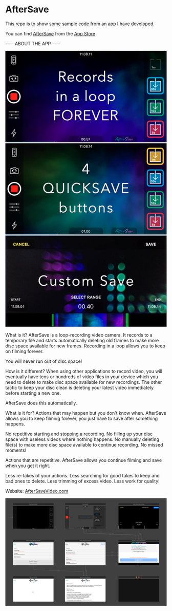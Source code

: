 # AfterSave

This repo is to show some sample code from an app I have developed.

You can find [AfterSave](https://itunes.apple.com/us/app/aftersave/id1320429958?mt=8) from the [App Store](https://itunes.apple.com/us/app/aftersave/id1320429958?mt=8)


---- ABOUT THE APP ----

![1](https://github.com/juhani-vainio/AfterSave3/blob/master/1.png)
![2](https://github.com/juhani-vainio/AfterSave3/blob/master/2.png)
![3](https://github.com/juhani-vainio/AfterSave3/blob/master/3.png)

What is it?
AfterSave is a loop-recording video camera. It records to a temporary file and starts automatically deleting old frames to make more disc space available for new frames. Recording in a loop allows you to keep on filming forever.

You will never run out of disc space!

How is it different?
When using other applications to record video, you will eventually have tens or hundreds of video files in your device which you need to delete to make disc space available for new recordings. The other tactic to keep your disc clean is deleting your latest video immediately before starting a new one.

AfterSave does this automatically.

What is it for?
Actions that may happen but you don't know when.
AfterSave allows you to keep filming forever, you just have to save after something happens.

No repetitive starting and stopping a recording.
No filling up your disc space with useless videos where nothing happens.
No manually deleting file(s) to make more disc space available to continue recording.
No missed moments!

Actions that are repetitive.
AfterSave allows you continue filming and save when you get it right.

Less re-takes of your actions.
Less searching for good takes to keep and bad ones to delete.
Less trimming of excess video.
Less work for quality!

Website:  [AfterSaveVideo.com](https://aftersavevideo.com/)

![Storyboard](https://github.com/juhani-vainio/AfterSave3/blob/master/AfterSave3/AFTERSAVE3_Storyboard.png "Storyboard")

